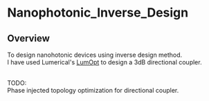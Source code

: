 # Nanophotonic_Inverse_Design

## Overview
To design nanohotonic devices using inverse design method.<br />
I have used Lumerical's [LumOpt](https://github.com/chriskeraly/lumopt/tree/release) to design a 3dB directional coupler.<br /><br/>

TODO:<br/>
Phase injected topology optimization for directional coupler.<br />

